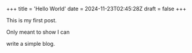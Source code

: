 +++
title = 'Hello World'
date = 2024-11-23T02:45:28Z
draft = false
+++

This is my first post.

Only meant to show I can

write a simple blog.
